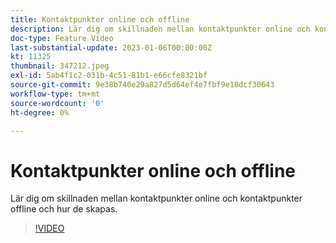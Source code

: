 ```yaml
---
title: Kontaktpunkter online och offline
description: Lär dig om skillnaden mellan kontaktpunkter online och kontaktpunkter offline och hur de skapas.
doc-type: Feature Video
last-substantial-update: 2023-01-06T00:00:00Z
kt: 11325
thumbnail: 347212.jpeg
exl-id: 5ab4f1c2-031b-4c51-81b1-e66cfe8321bf
source-git-commit: 9e38b740e29a827d5d64ef4e7fbf9e18dcf30643
workflow-type: tm+mt
source-wordcount: '0'
ht-degree: 0%

---
```


# Kontaktpunkter online och offline

Lär dig om skillnaden mellan kontaktpunkter online och kontaktpunkter offline och hur de skapas.

>[!VIDEO](https://video.tv.adobe.com/v/347212/?quality=12&learn=on)
